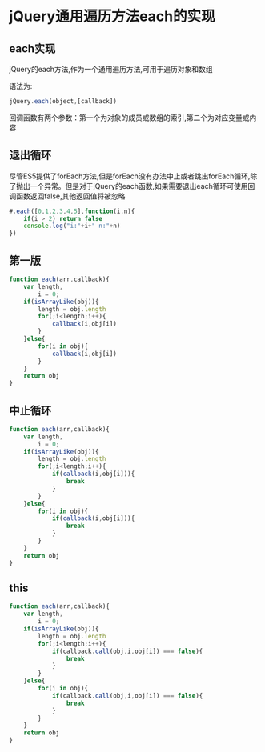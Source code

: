 # jQuery通用遍历方法each的实现

## each实现

jQuery的each方法,作为一个通用遍历方法,可用于遍历对象和数组

语法为:

``` javascript
jQuery.each(object,[callback])
```

回调函数有两个参数：第一个为对象的成员或数组的索引,第二个为对应变量或内容

## 退出循环

尽管ES5提供了forEach方法,但是forEach没有办法中止或者跳出forEach循环,除了抛出一个异常。但是对于jQuery的each函数,如果需要退出each循环可使用回调函数返回false,其他返回值将被忽略

``` javascript
#.each([0,1,2,3,4,5],function(i,n){
    if(i > 2) return false
    console.log("i:"+i+" n:"+n)
})
```

## 第一版

``` javascript
function each(arr,callback){
    var length,
        i = 0;
    if(isArrayLike(obj)){
        length = obj.length
        for(;i<length;i++){
            callback(i,obj[i])
        }
    }else{
        for(i in obj){
            callback(i,obj[i])
        }
    }
    return obj
}
```

## 中止循环

``` javascript
function each(arr,callback){
    var length,
        i = 0;
    if(isArrayLike(obj)){
        length = obj.length
        for(;i<length;i++){
            if(callback(i,obj[i])){
                break
            }
        }
    }else{
        for(i in obj){
            if(callback(i,obj[i])){
                break
            }
        }
    }
    return obj
}
```

## this

``` javascript
function each(arr,callback){
    var length,
        i = 0;
    if(isArrayLike(obj)){
        length = obj.length
        for(;i<length;i++){
            if(callback.call(obj,i,obj[i]) === false){
                break
            }
        }
    }else{
        for(i in obj){
            if(callback.call(obj,i,obj[i]) === false){
                break
            }
        }
    }
    return obj
}
```

